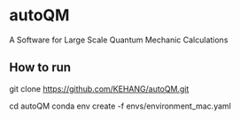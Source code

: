 # autoQM
A Software for Large Scale Quantum Mechanic Calculations

## How to run
git clone https://github.com/KEHANG/autoQM.git

cd autoQM
conda env create -f envs/environment_mac.yaml
